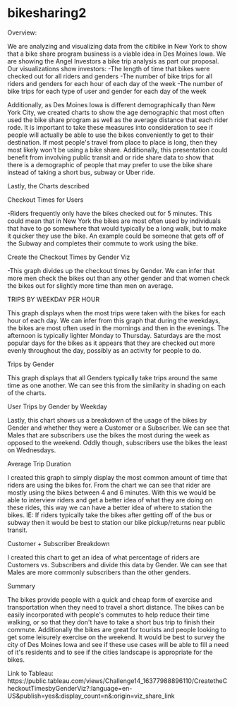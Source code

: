 # bikesharing2

<p> Overview: <p>
We are analyzing and visualizing data from the citibike in New York to show that a bike share program business is a viable idea in Des Moines Iowa.
We are showing the Angel Investors a bike trip analysis as part our proposal.
Our visualizations show investors:
-The length of time that bikes were checked out for all riders and genders
-The number of bike trips for all riders and genders for each hour of each day of the week
-The number of bike trips for each type of user and gender for each day of the week

<p>Additionally, as Des Moines Iowa is different demographically than New York City, we created charts to show the age demographic that most often used the bike share program as well as the average distance that each rider rode.
It is important to take these measures into consideration to see if people will actually be able to use the bikes conveniently to get to their destination. If most people's travel from place to place is long, then they most likely won't be using a bike share.
Additionally, this presentation could benefit from involving public transit and or ride share data to show that there is a demographic of people that may prefer to use the bike share instead of taking a short bus, subway or Uber ride.

<p>Lastly, the 
Charts described
<p>Checkout Times for Users<p>
-Riders frequently only have the bikes checked out for 5 minutes. This could mean that in New York the bikes are most often used by individuals that have to go somewhere that would typically be a long walk, but to make it quicker they use the bike. An example could be someone that gets off of the Subway and completes their commute to work using the bike.

<p>Create the Checkout Times by Gender Viz<p>
-This graph divides up the checkout times by Gender. We can infer that more men check the bikes out than any other gender and that women check the bikes out for slightly more time than men on average.

<p>TRIPS BY WEEKDAY PER HOUR<p>
This graph displays when the most trips were taken with the bikes for each hour of each day.
We can infer from this graph that during the weekdays, the bikes are most often used in the mornings and then in the evenings. The afternoon is typically lighter Monday to Thursday. Saturdays are the most popular days for the bikes as it appears that they are checked out more evenly throughout the day, possibly as an activity for people to do. 

<p>Trips by Gender<p>
This graph displays that all Genders typically take trips around the same time as one another. We can see this from the similarity in shading on each of the charts.

<p>User Trips by Gender by Weekday<p>
Lastly, this chart shows us a breakdown of the usage of the bikes by Gender and whether they were a Customer or a Subscriber.
We can see that Males that are subscribers use the bikes the most during the week as opposed to the weekend. Oddly though, subscribers use the bikes the least on Wednesdays.

<p>Average Trip Duration<p>
I created this graph to simply display the most common amount of time that riders are using the bikes for. From the chart we can see that rider are mostly using the bikes between 4 and 6 minutes. With this we would be able to interview riders and get a better idea of what they are doing on these rides, this way we can have a better idea of where to station the bikes. IE: If riders typically take the bikes after getting off of the bus or subway then it would be best to station our bike pickup/returns near public transit.

<p>Customer + Subscriber Breakdown<p>
I created this chart to get an idea of what percentage of riders are Customers vs. Subscribers and divide this data by Gender. We can see that Males are more commonly subscribers than the other genders.


<p>Summary<p>
The bikes provide people with a quick and cheap form of exercise and transportation when they need to travel a short distance. The bikes can be easily incorporated with people's commutes to help reduce their time walking, or so that they don't have to take a short bus trip to finish their commute. Additionally the bikes are great for tourists and people looking to get some leisurely exercise on the weekend. 
It would be best to survey the city of Des Moines Iowa and see if these use cases will be able to fill a need of it's residents and to see if the cities landscape is appropriate for the bikes.

<p>Link to Tableau: https://public.tableau.com/views/Challenge14_16377988896110/CreatetheCheckoutTimesbyGenderViz?:language=en-US&publish=yes&:display_count=n&:origin=viz_share_link
